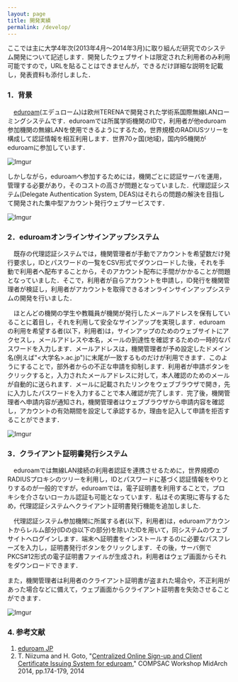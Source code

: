 ```yaml
---
layout: page
title: 開発実績
permalink: /develop/
---
```




ここでは主に大学4年次(2013年4月〜2014年3月)に取り組んだ研究でのシステム開発について記述します．開発したウェブサイトは限定された利用者のみ利用可能ですので，URLを貼ることはできませんが，できるだけ詳細な説明を記載し，発表資料も添付しました．

### 1．背景
　[eduroam](http://eduroam.jp)(エデュローム)は欧州TERENAで開発された学術系国際無線LANローミングシステムです．eduroamでは所属学術機関のIDで，利用者が他eduroam参加機関の無線LANを使用できるようにするため，世界規模のRADIUSツリーを構成して認証情報を相互利用します．世界70ヶ国(地域)，国内95機関がeduroamに参加しています．

![Imgur](http://i.imgur.com/Nhltvxj.png)

しかしながら，eduroamへ参加するためには，機関ごとに認証サーバを運用，管理する必要があり，そのコストの高さが問題となっていました．代理認証システム(Delegate Authentication System, DEAS)はそれらの問題の解決を目指して開発された集中型アカウント発行ウェブサービスです．

![Imgur](http://i.imgur.com/MN3dwfj.png)

### 2．eduroamオンラインサインアップシステム
　既存の代理認証システムでは，機関管理者が手動でアカウントを希望数だけ発行要求し，IDとパスワードの一覧をCSV形式でダウンロードした後，それを手動で利用者へ配布することから，そのアカウント配布に手間がかかることが問題となっていました．そこで，利用者が自らアカウントを申請し，ID発行を機関管理者が検証し，利用者がアカウントを取得できるオンラインサインアップシステムの開発を行いました．

　ほとんどの機関の学生や教職員が機関が発行したメールアドレスを保有していることに着目し，それを利用して安全なサインアップを実現します．eduroamの利用を希望する者(以下，利用者)は，サインアップのためのウェブサイトにアクセスし，メールアドレスや本名，メールの到達性を確認するための一時的なパスワードを入力します．メールアドレスは，機関管理者が予め設定したドメイン名(例えば"<大学名>.ac.jp")に末尾が一致するものだけが利用できます．このようにすることで，部外者からの不正な申請を抑制します．利用者が申請ボタンをクリックすると，入力されたメールアドレスに対して，本人確認のためのメールが自動的に送られます．メールに記載されたリンクをウェブブラウザで開き，先に入力したパスワードを入力することで本人確認が完了します．完了後，機関管理者へ申請内容が通知され，機関管理者はウェブブラウザから申請内容を確認し，アカウントの有効期間を設定して承認するか，理由を記入して申請を拒否することができます．

![Imgur](http://i.imgur.com/sfXkTah.png)

### 3．クライアント証明書発行システム
　eduroamでは無線LAN接続の利用者認証を連携させるために，世界規模のRADIUSプロキシのツリーを利用し，IDとパスワードに基づく認証情報をやりとりするのが一般的ですが，eduroamでは，電子証明書を利用することで，プロキシを介さないローカル認証も可能となっています．私はその実現に寄与するため，代理認証システムへクライアント証明書発行機能を追加しました.

　代理認証システム参加機関に所属する者(以下，利用者)は，eduroamアカウントからレルム部分(IDの@以下の部分)を除いたIDを用いて，同システムのウェブサイトへログインします．端末へ証明書をインストールするのに必要なパスフレーズを入力し，証明書発行ボタンをクリックします．その後，サーバ側でPKCS#12形式の電子証明書ファイルが生成され，利用者はウェブ画面からそれをダウンロードできます．

また，機関管理者は利用者のクライアント証明書が盗まれた場合や，不正利用があった場合などに備えて，ウェブ画面からクライアント証明書を失効させることができます．

![Imgur](http://i.imgur.com/inaPJFM.png)

### 4. 参考文献
1. [eduroam JP](http://eduroam.jp/)
2. T. Niizuma and H. Goto, "[Centralized Online Sign-up and Client Certificate Issuing System for eduroam](https://speakerdeck.com/tneeds/compsac2014?slide=1)," COMPSAC Workshop MidArch 2014, pp.174-179, 2014

